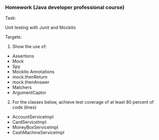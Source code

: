 ### Homework (Java developer professional course)

Task:

Unit testing with Junit and Mockito

Targets: 

1. Show the use of:
- Assertions
- Mock
- Spy
- Mockito Annotations
- mock.thenReturn
- mock.thenAnswer
- Matchers
- ArgumentCaptor

2. For the classes below, achieve test coverage of at least 80 percent of code (lines)
- AccountServiceImpl
- CardServiceImpl
- MoneyBoxServiceImpl
- CashMachineServiceImpl